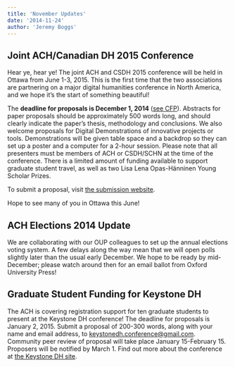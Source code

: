 ```yaml
---
title: 'November Updates'
date: '2014-11-24'
author: 'Jeremy Boggs'
---
```

## Joint ACH/Canadian DH 2015 Conference

Hear ye, hear ye! The joint ACH and CSDH 2015 conference will be held in Ottawa from June 1-3, 2015. This is the first time that the two associations are partnering on a major digital humanities conference in North America, and we hope it’s the start of something beautiful!

The **deadline for proposals is December 1, 2014** ([see CFP](/news/2014/10/joint-ach-canadian-dh-conference-2015/)). Abstracts for paper proposals should be approximately 500 words long, and should clearly indicate the paper’s thesis, methodology and conclusions. We also welcome proposals for Digital Demonstrations of innovative projects or tools. Demonstrations will be given table space and a backdrop so they can set up a poster and a computer for a 2-hour session. Please note that all presenters must be members of ACH or CSDH/SCHN at the time of the conference. There is a limited amount of funding available to support graduate student travel, as well as two Lisa Lena Opas-Hänninen Young Scholar Prizes.

To submit a proposal, visit [the submission website](https://www.conftool.net/csdh-schn-ach-2015/).

Hope to see many of you in Ottawa this June!

## ACH Elections 2014 Update

We are collaborating with our OUP colleagues to set up the annual elections voting system. A few delays along the way mean that we will open polls slightly later than the usual early December. We hope to be ready by mid-December; please watch around then for an email ballot from Oxford University Press!

## Graduate Student Funding for Keystone DH

The ACH is covering registration support for ten graduate students to present at the Keystone DH conference! The deadline for proposals is January 2, 2015. Submit a proposal of 200-300 words, along with your name and email address, to [keystonedh.conference@gmail.com](mailto:keystonedh.conference@gmail.com). Community peer review of proposal will take place January 15-February 15. Proposers will be notified by March 1. Find out more about the conference at [the Keystone DH site](http://sceti.library.upenn.edu/KeystoneDH/).